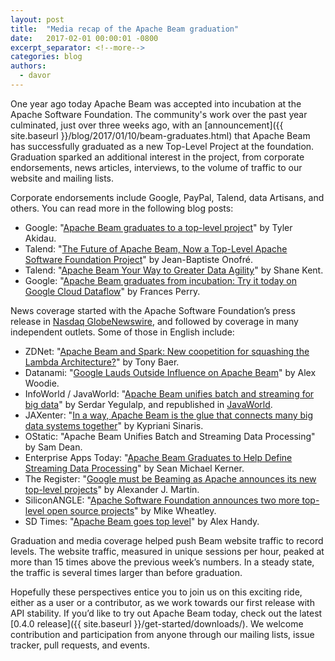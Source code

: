```yaml
---
layout: post
title:  "Media recap of the Apache Beam graduation"
date:   2017-02-01 00:00:01 -0800
excerpt_separator: <!--more-->
categories: blog
authors:
  - davor
---
```

<!--
Licensed under the Apache License, Version 2.0 (the "License");
you may not use this file except in compliance with the License.
You may obtain a copy of the License at

http://www.apache.org/licenses/LICENSE-2.0

Unless required by applicable law or agreed to in writing, software
distributed under the License is distributed on an "AS IS" BASIS,
WITHOUT WARRANTIES OR CONDITIONS OF ANY KIND, either express or implied.
See the License for the specific language governing permissions and
limitations under the License.
-->

One year ago today Apache Beam was accepted into incubation at the Apache
Software Foundation. The community's work over the past year culminated, just
over three weeks ago, with an [announcement]({{ site.baseurl }}/blog/2017/01/10/beam-graduates.html)
that Apache Beam has successfully graduated as a new Top-Level Project at the
foundation. Graduation sparked an additional interest in the project, from
corporate endorsements, news articles, interviews, to the volume of traffic to
our website and mailing lists.

<!--more-->

Corporate endorsements include Google, PayPal, Talend, data Artisans, and
others. You can read more in the following blog posts:
* Google: "[Apache Beam graduates to a top-level project](https://opensource.googleblog.com/2017/01/apache-beam-graduates.html)" by Tyler Akidau.
* Talend: "[The Future of Apache Beam, Now a Top-Level Apache Software Foundation Project](https://www.talend.com/blog/2017/01/13/future-apache-beam-now-top-level-apache-software-foundation-project/)" by Jean-Baptiste Onofré.
* Talend: "[Apache Beam Your Way to Greater Data Agility](https://www.talend.com/blog/2017/01/23/apache-beam-way-greater-data-agility/?utm_medium=socialpost&utm_source=twitter&utm_campaign=blog)" by Shane Kent.
* Google: "[Apache Beam graduates from incubation: Try it today on Google Cloud Dataflow](https://cloud.google.com/blog/big-data/2017/01/apache-beam-graduates-from-incubation-try-it-today-on-google-cloud-dataflow)" by Frances Perry.

News coverage started with the Apache Software Foundation’s press release in
[Nasdaq GlobeNewswire](https://globenewswire.com/news-release/2017/01/10/904692/0/en/The-Apache-Software-Foundation-Announces-Apache-Beam-as-a-Top-Level-Project.html),
and followed by coverage in many independent outlets. Some of those in English
include:
* ZDNet: "[Apache Beam and Spark: New coopetition for squashing the Lambda Architecture?](http://www.zdnet.com/article/apache-beam-and-spark-new-coopetition-for-squashing-the-lambda-architecture/)" by Tony Baer.
* Datanami: "[Google Lauds Outside Influence on Apache Beam](https://www.datanami.com/2017/01/10/google-lauds-outside-influence-apache-beam/)" by Alex Woodie.
* InfoWorld / JavaWorld: "[Apache Beam unifies batch and streaming for big data](http://www.infoworld.com/article/3156598/big-data/apache-beam-unifies-batch-and-streaming-for-big-data.html)" by Serdar Yegulalp, and republished in [JavaWorld](http://www.javaworld.com/article/3156598/big-data/apache-beam-unifies-batch-and-streaming-for-big-data.html).
* JAXenter: "[In a way, Apache Beam is the glue that connects many big data systems together](https://jaxenter.com/apache-beam-interview-131314.html)" by Kypriani Sinaris.
* OStatic: "Apache Beam Unifies Batch and Streaming Data Processing" by Sam Dean. <!-- http://ostatic.com/blog/apache-beam-unifies-batch-and-streaming-data-processing -->
* Enterprise Apps Today: "[Apache Beam Graduates to Help Define Streaming Data Processing](http://www.enterpriseappstoday.com/business-intelligence/data-analytics/apache-beam-graduates-to-help-define-streaming-data-processing.html)" by Sean Michael Kerner.
* The Register: "[Google must be Beaming as Apache announces its new top-level projects](http://www.theregister.co.uk/2017/01/10/google_must_be_ibeamiing_as_apache_announces_its_new_top_level_projects/)" by Alexander J. Martin.
* SiliconANGLE: "[Apache Software Foundation announces two more top-level open source projects](http://siliconangle.com/blog/2017/01/11/apache-software-foundation-announces-2-top-level-projects/)" by Mike Wheatley.
* SD Times: "[Apache Beam goes top level](http://sdtimes.com/apache-beam-goes-top-level/)" by Alex Handy.

Graduation and media coverage helped push Beam website traffic to record levels.
The website traffic, measured in unique sessions per hour, peaked at more than
15 times above the previous week’s numbers. In a steady state, the traffic is
several times larger than before graduation.

Hopefully these perspectives entice you to join us on this exciting ride, either
as a user or a contributor, as we work towards our first release with API
stability. If you’d like to try out Apache Beam today, check out the latest
[0.4.0 release]({{ site.baseurl }}/get-started/downloads/). We welcome
contribution and participation from anyone through our mailing lists, issue
tracker, pull requests, and events.
